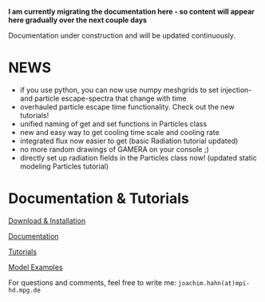  
__I am currently migrating the documentation here - so content will appear here gradually over the next couple days__

Documentation under construction and will be updated continuously. 
 

NEWS
====
- if you use python, you can now use numpy meshgrids to set injection- and particle escape-spectra that change with time
- overhauled particle escape time functionality. Check out the new tutorials!
- unified naming of get and set functions in Particles class
- new and easy way to get cooling time scale and cooling rate
- integrated flux now easier to get (basic Radiation tutorial updated)
- no more random drawings of GAMERA on your console ;)
- directly set up radiation fields in the Particles class now! (updated static modeling Particles tutorial) 

Documentation & Tutorials
=========================
[Download & Installation](download_installation.md) 

[Documentation](documentation.md)

[Tutorials](tutorials_main.md)

[Model Examples](examples.md)







 
 
For questions and comments, feel free to write me: `joachim.hahn(at)mpi-hd.mpg.de`


